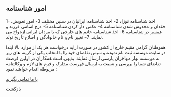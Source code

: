## امور شناسنامه
1- اخذ شناسنامه نوزاد
2- اخذ شناسنامه ایرانیان در سنین مختلف 
3- امور تعویض، فقدان و مخدوش شدن شناسنامه
4- عکس دار کردن شناسنامه
5- درج اسامی فرزند و همسر در شناسنامه
6- اخذ شناسنامه خانم های خارجی که با مردان ایرانی ازدواج می نمایند.
7- تغییر نام و نام خانوادگی و اصلاح تاریخ تولد.

هموطنان گرامی مقیم خارج از کشور در صورت ارایه درخواست هر یک از موارد بالا  ابتدا در سایت موسسه ثبت نام نموده و سپس تقاضای خود را با انتخاب یکی از گزینه های زیر به موسسه بهار مهاجران پارسی ارسال نمایند. بدیهی است همکاران در اولین فرصت تقاضای شما را بررسی و نسبت به ارسال فهرست مدارک و فرم های لازم و وکالتنامه مربوطه اقدام خواهند نمود :

[با ما تماس بگیرید](#sect5)

[بازگشت](.)